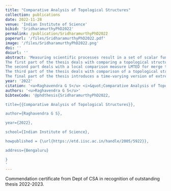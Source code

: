 ```yaml
---
title: "Comparative Analysis of Topological Structures"
collection: publications
date: 2022-11-28
venue: 'Indian Institute of Science'
bibid: 'SridharamurthyPhD2022'
permalink: /publication/SridharamurthyPhD2022
paperurl: '/files/SridharamurthyPhD2022.pdf'
image: '/files/SridharamurthyPhD2022.png'
doi: ''
doiurl: ''
abstract: 'Measuring scientific processes result in a set of scalar functions (scalar fields) which may be related temporally, be part of an ensemble, or unrelated. Overall understanding and visualization of scientific processes require the study of individual fields and, more importantly, the development of methods to compare them meaningfully. In this thesis, we focus on the problem of designing meaningful measures to compare scalar fields by comparing their abstract representations called topological structures. We emphasize on intuitive and practical measures with useful properties and applications. 
The first part of the thesis deals with comparing a topological structure called the merge tree. We propose two global comparison measures, both based on tree edit distances. The first measure OTED is based on the assumption that merge trees are ordered rooted trees. Upon finding that there is no meaningful way of imposing such an order, we propose a second measure called MTED for comparing unordered rooted trees. We propose intuitive cost models and prove that MTED is a metric. We also provide various applications such as shape comparison, periodicity detection, symmetry detection, temporal summarization, and an analysis of the effects of sub-sampling /smoothing on the topology of the scalar field. 
The second part deals with a local comparison measure LMTED for merge trees that supports the comparison of substructures of scalar fields, thus facilitating hierarchical or multi-scale analysis and alleviating some drawbacks of MTED. We propose a dynamic programming algorithm, prove that LMTED is a metric and also provide applications such as symmetry detection in multiple scales, a finer level analysis of sub-sampling effects, an analysis of the effects of topological compression, and feature tracking in time-varying fields. 
The third part of the thesis deals with comparison of a topological structure called the extremum graph. We provide two comparison measures for extremum graphs based on persistence distortion (PDEG) and Gromov-Wasserstein distance (GWEG). Both persistence distortion and Wasserstein distance are known metrics. We analyze how the underlying metric affects these comparison measures and present various applications such as periodicity detection to facilitate scientific data analysis and visualization. 
The final part of the thesis introduces a time-varying version of extremum graphs (TVEG) with a simple comparison criterion to identify correspondences between features in successive time steps. We provide applications to tracking features in time-varying scalar fields from computational fluid dynamics.'
year: '2022'
citation: '<u>Raghavendra G S</u> <i>&quot;Comparative Analysis of Topological Structures&quot;</i>, PhD Thesis, Indian Institute of Science, 2022'
authors: '<u>Raghavendra G S</u>'
bibtexCode: '@phdthesis{SridharamurthyPhD2022,

title={{Comparative Analysis of Topological Structures}},

author={Raghavendra G S},

year={2022},

school={Indian Institute of Science},

howpublished = {\url{https://etd.iisc.ac.in/handle/2005/5922}},

address={Bengaluru}

}
'
---
```

Commendation certificate from Dept of CSA in recognition of outstanding thesis 2022-2023.
